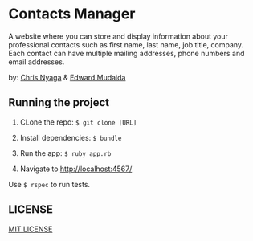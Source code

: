 # Contacts Manager

A website where you can store and display information about your professional contacts such as first name, last name, job title, company. Each contact can have multiple mailing addresses, phone numbers and email addresses. 

by: [Chris Nyaga](http://bigzoo.me/) & [Edward Mudaida](http://edmudaida.getforge.io/)

## Running the project

1. CLone the repo: `$ git clone [URL]`

2. Install dependencies: `$ bundle`

3. Run the app: `$ ruby app.rb`

4. Navigate to [http://localhost:4567/](http://localhost:4567/)

Use `$ rspec` to run tests. 

## LICENSE

[MIT LICENSE]()